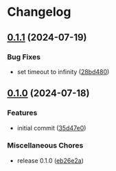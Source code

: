 # Changelog

## [0.1.1](https://github.com/elixir-tools/tableau_og_extension/compare/v0.1.0...v0.1.1) (2024-07-19)


### Bug Fixes

* set timeout to infinity ([28bd480](https://github.com/elixir-tools/tableau_og_extension/commit/28bd4804bc1a4251e6ccdc100a7b64a677e91d0e))

## [0.1.0](https://github.com/elixir-tools/tableau_og_extension/compare/v0.0.1...v0.1.0) (2024-07-18)


### Features

* initial commit ([35d47e0](https://github.com/elixir-tools/tableau_og_extension/commit/35d47e05203c49c04ca97aa44aa04961c8d819c6))


### Miscellaneous Chores

* release 0.1.0 ([eb26e2a](https://github.com/elixir-tools/tableau_og_extension/commit/eb26e2a75b1a909ef7f9924a0db3cb77569d384c))
